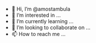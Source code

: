 - 👋 Hi, I’m @amostambula
- 👀 I’m interested in ...
- 🌱 I’m currently learning ...
- 💞️ I’m looking to collaborate on ...
- 📫 How to reach me ...

<!---
amostambula/amostambula is a ✨ special ✨ repository because its `README.md` (this file) appears on your GitHub profile.
You can click the Preview link to take a look at your changes.
--->
